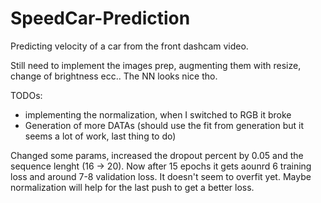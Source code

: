 # SpeedCar-Prediction

Predicting velocity of a car from the front dashcam video.

Still need to implement the images prep, augmenting them with resize, change of brightness ecc..
The NN looks nice tho.

TODOs:
* implementing the normalization, when I switched to RGB it broke
* Generation of more DATAs (should use the fit from generation but it seems a lot of work, last thing to do)

Changed some params, increased the dropout percent by 0.05 and the sequence lenght (16 -> 20).
Now after 15 epochs it gets aounrd 6 training loss and around 7-8 validation loss. It doesn't seem to overfit yet.
Maybe normalization will help for the last push to get a better loss.
